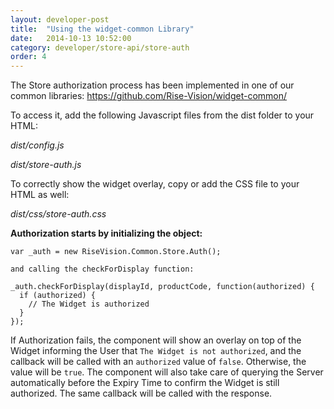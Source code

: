 ```yaml
---
layout: developer-post
title:  "Using the widget-common Library"
date:   2014-10-13 10:52:00
category: developer/store-api/store-auth
order: 4
---
```


The Store authorization process has been implemented in one of our common libraries:
https://github.com/Rise-Vision/widget-common/

To access it, add the following Javascript files from the dist folder to your HTML:

*dist/config.js*

*dist/store-auth.js*

To correctly show the widget overlay, copy or add the CSS file to your HTML as well:

*dist/css/store-auth.css*

**Authorization starts by initializing the object:**

```
var _auth = new RiseVision.Common.Store.Auth();

and calling the checkForDisplay function:

_auth.checkForDisplay(displayId, productCode, function(authorized) {
  if (authorized) {
    // The Widget is authorized
  }  
});
```

If Authorization fails, the component will show an overlay on top of the Widget informing the User that `The Widget is not authorized`, and the callback will be called with an `authorized` value of `false`. Otherwise, the value will be `true`. The component will also take care of querying the Server automatically before the Expiry Time to confirm the Widget is still authorized. The same callback will be called with the response.
